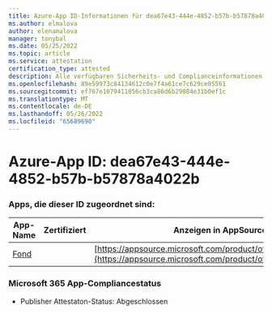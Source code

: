 ```yaml
---
title: Azure-App ID-Informationen für dea67e43-444e-4852-b57b-b57878a4022b
ms.author: elmalova
author: elenamalova
manager: tonybal
ms.date: 05/25/2022
ms.topic: article
ms.service: attestation
certification_type: attested
description: Alle verfügbaren Sicherheits- und Complianceinformationen für dea67e43-444e-4852-b57b-b57878a4022b.
ms.openlocfilehash: 89e59973c84134612c0e7f4a61ce7c629ce05561
ms.sourcegitcommit: ef767e1079411056cb3ca86d6b29084e31b0ef1c
ms.translationtype: MT
ms.contentlocale: de-DE
ms.lasthandoff: 05/26/2022
ms.locfileid: "65689690"
---
```

# <a name="azure-app-id-dea67e43-444e-4852-b57b-b57878a4022b"></a>Azure-App ID: dea67e43-444e-4852-b57b-b57878a4022b


### <a name="apps-associated-with-this-id"></a>Apps, die dieser ID zugeordnet sind:
| **App-Name** | **Zertifiziert** | **Anzeigen in AppSource** |
|--------------|---------------|-----------------------|
| [Fond](../forward/WA200003631.md) |  | [https://appsource.microsoft.com/product/office/WA200003631](https://appsource.microsoft.com/product/office/WA200003631) |

### <a name="microsoft-365-app-compliance-status"></a>Microsoft 365 App-Compliancestatus
- Publisher Attestaton-Status: Abgeschlossen
